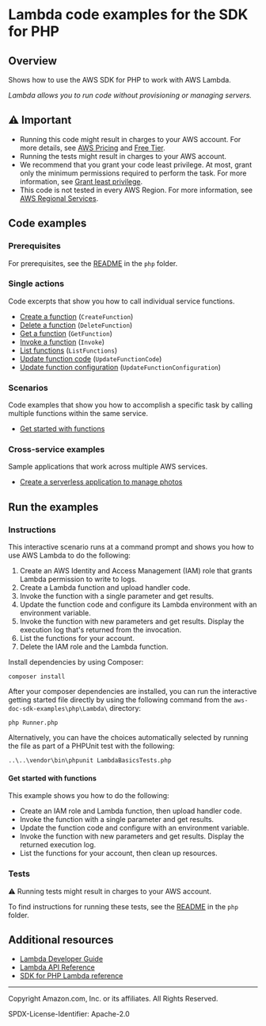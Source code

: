# Lambda code examples for the SDK for PHP

## Overview

Shows how to use the AWS SDK for PHP to work with AWS Lambda.

<!--custom.overview.start-->
<!--custom.overview.end-->

_Lambda allows you to run code without provisioning or managing servers._

## ⚠ Important

* Running this code might result in charges to your AWS account. For more details, see [AWS Pricing](https://aws.amazon.com/pricing/) and [Free Tier](https://aws.amazon.com/free/).
* Running the tests might result in charges to your AWS account.
* We recommend that you grant your code least privilege. At most, grant only the minimum permissions required to perform the task. For more information, see [Grant least privilege](https://docs.aws.amazon.com/IAM/latest/UserGuide/best-practices.html#grant-least-privilege).
* This code is not tested in every AWS Region. For more information, see [AWS Regional Services](https://aws.amazon.com/about-aws/global-infrastructure/regional-product-services).

<!--custom.important.start-->
<!--custom.important.end-->

## Code examples

### Prerequisites

For prerequisites, see the [README](../../README.md#Prerequisites) in the `php` folder.


<!--custom.prerequisites.start-->
<!--custom.prerequisites.end-->

### Single actions

Code excerpts that show you how to call individual service functions.

- [Create a function](LambdaService.php#L31) (`CreateFunction`)
- [Delete a function](LambdaService.php#L108) (`DeleteFunction`)
- [Get a function](LambdaService.php#L50) (`GetFunction`)
- [Invoke a function](LambdaService.php#L75) (`Invoke`)
- [List functions](LambdaService.php#L59) (`ListFunctions`)
- [Update function code](LambdaService.php#L86) (`UpdateFunctionCode`)
- [Update function configuration](LambdaService.php#L97) (`UpdateFunctionConfiguration`)

### Scenarios

Code examples that show you how to accomplish a specific task by calling multiple
functions within the same service.

- [Get started with functions](GettingStartedWithLambda.php)

### Cross-service examples

Sample applications that work across multiple AWS services.

- [Create a serverless application to manage photos](../../applications/photo_asset_manager)


<!--custom.examples.start-->
<!--custom.examples.end-->

## Run the examples

### Instructions


<!--custom.instructions.start-->

This interactive scenario runs at a command prompt and shows you how to use
AWS Lambda to do the following:

1. Create an AWS Identity and Access Management (IAM) role that grants Lambda
   permission to write to logs.
1. Create a Lambda function and upload handler code.
1. Invoke the function with a single parameter and get results.
1. Update the function code and configure its Lambda environment with an environment
   variable.
1. Invoke the function with new parameters and get results. Display the execution
   log that's returned from the invocation.
1. List the functions for your account.
1. Delete the IAM role and the Lambda function.

Install dependencies by using Composer:

```
composer install
```

After your composer dependencies are installed, you can run the interactive getting started file directly by using the
following command from the `aws-doc-sdk-examples\php\Lambda\` directory:

```
php Runner.php
```

Alternatively, you can have the choices automatically selected by running the file as part of a PHPUnit test with the
following:

```
..\..\vendor\bin\phpunit LambdaBasicsTests.php
```

<!--custom.instructions.end-->



#### Get started with functions

This example shows you how to do the following:

- Create an IAM role and Lambda function, then upload handler code.
- Invoke the function with a single parameter and get results.
- Update the function code and configure with an environment variable.
- Invoke the function with new parameters and get results. Display the returned execution log.
- List the functions for your account, then clean up resources.

<!--custom.scenario_prereqs.lambda_Scenario_GettingStartedFunctions.start-->
<!--custom.scenario_prereqs.lambda_Scenario_GettingStartedFunctions.end-->


<!--custom.scenarios.lambda_Scenario_GettingStartedFunctions.start-->
<!--custom.scenarios.lambda_Scenario_GettingStartedFunctions.end-->

### Tests

⚠ Running tests might result in charges to your AWS account.


To find instructions for running these tests, see the [README](../../README.md#Tests)
in the `php` folder.



<!--custom.tests.start-->
<!--custom.tests.end-->

## Additional resources

- [Lambda Developer Guide](https://docs.aws.amazon.com/lambda/latest/dg/welcome.html)
- [Lambda API Reference](https://docs.aws.amazon.com/lambda/latest/dg/API_Reference.html)
- [SDK for PHP Lambda reference](https://docs.aws.amazon.com/aws-sdk-php/v3/api/namespace-Aws.Lambda.html)

<!--custom.resources.start-->
<!--custom.resources.end-->

---

Copyright Amazon.com, Inc. or its affiliates. All Rights Reserved.

SPDX-License-Identifier: Apache-2.0